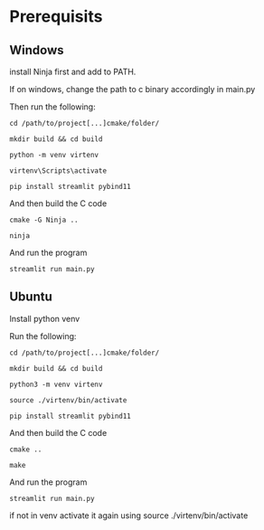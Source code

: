 # Prerequisits 

## Windows 
install Ninja first and add to PATH.

If on windows, change the path to c binary accordingly in main.py

Then run the following: 
```
cd /path/to/project[...]cmake/folder/

mkdir build && cd build

python -m venv virtenv

virtenv\Scripts\activate

pip install streamlit pybind11
```
And then build the C code
```
cmake -G Ninja ..

ninja
```

And run the program
```
streamlit run main.py
```

## Ubuntu

Install python venv

Run the following: 
```
cd /path/to/project[...]cmake/folder/

mkdir build && cd build

python3 -m venv virtenv

source ./virtenv/bin/activate

pip install streamlit pybind11
```
And then build the C code
```
cmake ..

make
```

And run the program
```
streamlit run main.py
```

if not in venv activate it again using source ./virtenv/bin/activate